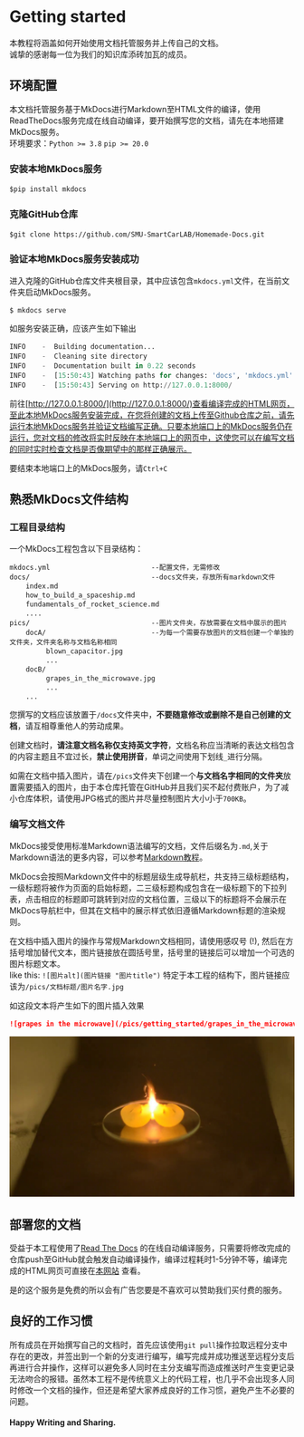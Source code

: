 # Getting started
本教程将涵盖如何开始使用文档托管服务并上传自己的文档。  
诚挚的感谢每一位为我们的知识库添砖加瓦的成员。  
## 环境配置  
本文档托管服务基于MkDocs进行Markdown至HTML文件的编译，使用ReadTheDocs服务完成在线自动编译，要开始撰写您的文档，请先在本地搭建MkDocs服务。  
环境要求：`Python >= 3.8` `pip >= 20.0`   

### 安装本地MkDocs服务  
```python  
$pip install mkdocs
```  
### 克隆GitHub仓库
```
$git clone https://github.com/SMU-SmartCarLAB/Homemade-Docs.git
```  
### 验证本地MkDocs服务安装成功
进入克隆的GitHub仓库文件夹根目录，其中应该包含`mkdocs.yml`文件，在当前文件夹启动MkDocs服务。  
```python
$ mkdocs serve
```
如服务安装正确，应该产生如下输出   
```python
INFO    -  Building documentation...
INFO    -  Cleaning site directory
INFO    -  Documentation built in 0.22 seconds
INFO    -  [15:50:43] Watching paths for changes: 'docs', 'mkdocs.yml'
INFO    -  [15:50:43] Serving on http://127.0.0.1:8000/
```
前往[http://127.0.0.1:8000/](http://127.0.0.1:8000/)查看编译完成的HTML网页，至此本地MkDocs服务安装完成，在您将创建的文档上传至Github仓库之前，请先运行本地MkDocs服务并验证文档编写正确。只要本地端口上的MkDocs服务仍在运行，您对文档的修改将实时反映在本地端口上的网页中，这使您可以在编写文档的同时实时检查文档是否像期望中的那样正确展示。    

要结束本地端口上的MkDocs服务，请`Ctrl+C`
## 熟悉MkDocs文件结构
### 工程目录结构
一个MkDocs工程包含以下目录结构：
```
mkdocs.yml                         --配置文件，无需修改
docs/                              --docs文件夹，存放所有markdown文件
    index.md
    how_to_build_a_spaceship.md
    fundamentals_of_rocket_science.md
    ....
pics/                              --图片文件夹，存放需要在文档中展示的图片
    docA/                          --为每一个需要存放图片的文档创建一个单独的文件夹，文件夹名称与文档名称相同
         blown_capacitor.jpg
         ...
    docB/
         grapes_in_the_microwave.jpg
         ...
    ...
```
您撰写的文档应该放置于`/docs`文件夹中，**不要随意修改或删除不是自己创建的文档**，请互相尊重他人的劳动成果。  

创建文档时，**请注意文档名称仅支持英文字符**，文档名称应当清晰的表达文档包含的内容主题且不宜过长，**禁止使用拼音**，单词之间使用下划线`_`进行分隔。

如需在文档中插入图片，请在`/pics`文件夹下创建一个**与文档名字相同的文件夹**放置需要插入的图片，由于本仓库托管在GitHub并且我们买不起付费账户，为了减小仓库体积，请使用JPG格式的图片并尽量控制图片大小小于`700KB`。
### 编写文档文件
MkDocs接受使用标准Markdown语法编写的文档，文件后缀名为`.md`,关于Markdown语法的更多内容，可以参考[Markdown教程](https://markdown.com.cn/)。   

MkDocs会按照Markdown文件中的标题层级生成导航栏，共支持三级标题结构，一级标题将被作为页面的启始标题，二三级标题构成包含在一级标题下的下拉列表，点击相应的标题即可跳转到对应的文档位置，三级以下的标题将不会展示在MkDocs导航栏中，但其在文档中的展示样式依旧遵循Markdown标题的渲染规则。  

在文档中插入图片的操作与常规Markdown文档相同，请使用感叹号 (!), 然后在方括号增加替代文本，图片链接放在圆括号里，括号里的链接后可以增加一个可选的图片标题文本。  
like this: `![图片alt](图片链接 "图片title")`  特定于本工程的结构下，图片链接应该为`/pics/文档标题/图片名字.jpg`   

如这段文本将产生如下的图片插入效果
```markdown
![grapes in the microwave](/pics/getting_started/grapes_in_the_microwave.jpg "不要把葡萄放进微波炉")
```
![grapes in the microwave](/pics/getting_started/grapes_in_the_microwave.jpg "不要把葡萄放进微波炉")
## 部署您的文档
受益于本工程使用了[Read The Docs](https://about.readthedocs.com/) 的在线自动编译服务，只需要将修改完成的仓库push至GitHub就会触发自动编译操作，编译过程耗时1-5分钟不等，编译完成的HTML网页可直接在[本网站](https://docs.smuscl.org/zh-cn/latest/) 查看。  
  
是的这个服务是免费的所以会有广告您要是不喜欢可以赞助我们买付费的服务。
## 良好的工作习惯
所有成员在开始撰写自己的文档时，首先应该使用`git pull`操作拉取远程分支中存在的更改，并签出到一个新的分支进行编写，编写完成并成功推送至远程分支后再进行合并操作，这样可以避免多人同时在主分支编写而造成推送时产生变更记录无法吻合的报错。虽然本工程不是传统意义上的代码工程，也几乎不会出现多人同时修改一个文档的操作，但还是希望大家养成良好的工作习惯，避免产生不必要的问题。

#### Happy Writing and Sharing.




